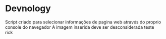 # Devnology
Script criado para selecionar informações de pagina web através do proprio console do navegador
A imagem inserida deve ser desconsiderada
teste rick

